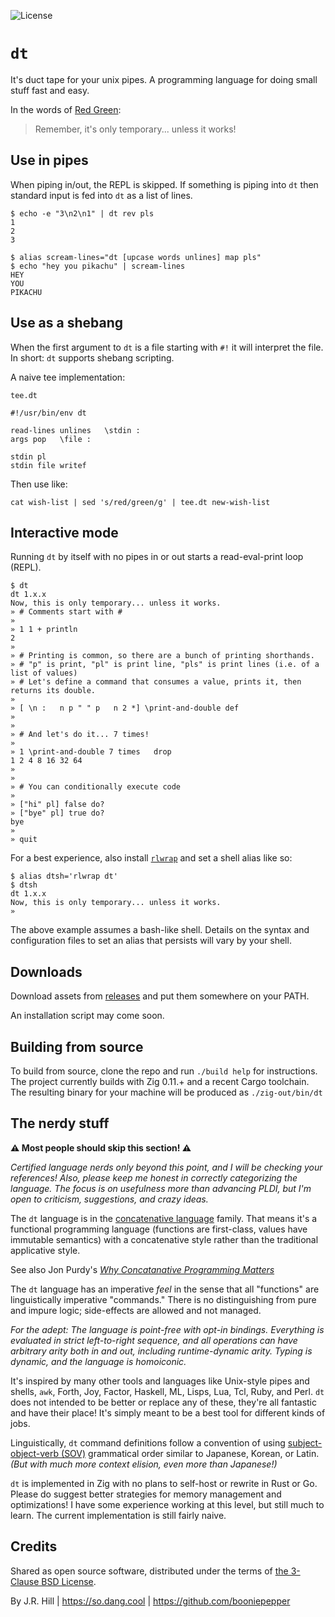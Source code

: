 ![License](https://img.shields.io/github/license/booniepepper/dt)

# `dt`

It's duct tape for your unix pipes. A programming language for doing small
stuff fast and easy.

In the words of [Red Green](https://www.redgreen.com):

> Remember, it's only temporary... unless it works!

## Use in pipes

When piping in/out, the REPL is skipped. If something is piping into `dt` then
standard input is fed into `dt` as a list of lines.

```
$ echo -e "3\n2\n1" | dt rev pls
1
2
3

$ alias scream-lines="dt [upcase words unlines] map pls"
$ echo "hey you pikachu" | scream-lines
HEY
YOU
PIKACHU
```

## Use as a shebang

When the first argument to `dt` is a file starting with `#!` it will interpret
the file. In short: `dt` supports shebang scripting.

A naive tee implementation:

`tee.dt`

```
#!/usr/bin/env dt

read-lines unlines   \stdin :
args pop   \file :

stdin pl
stdin file writef
```

Then use like:

```
cat wish-list | sed 's/red/green/g' | tee.dt new-wish-list
```

## Interactive mode

Running `dt` by itself with no pipes in or out starts a read-eval-print loop
(REPL).

```
$ dt
dt 1.x.x
Now, this is only temporary... unless it works.
» # Comments start with #
» 
» 1 1 + println
2
» 
» # Printing is common, so there are a bunch of printing shorthands.
» # "p" is print, "pl" is print line, "pls" is print lines (i.e. of a list of values)
» # Let's define a command that consumes a value, prints it, then returns its double.
» 
» [ \n :   n p " " p   n 2 *] \print-and-double def
» 
» 
» # And let's do it... 7 times!
» 
» 1 \print-and-double 7 times   drop
1 2 4 8 16 32 64
» 
» 
» # You can conditionally execute code
» 
» ["hi" pl] false do?
» ["bye" pl] true do?
bye
» 
» quit
```

For a best experience, also install
[`rlwrap`](https://github.com/hanslub42/rlwrap) and set a shell alias like so:

```
$ alias dtsh='rlwrap dt'
$ dtsh
dt 1.x.x
Now, this is only temporary... unless it works.
» 
```

The above example assumes a bash-like shell. Details on the syntax and
configuration files to set an alias that persists will vary by your shell.

## Downloads

Download assets from [releases](https://github.com/booniepepper/dt/releases/) and
put them somewhere on your PATH.

An installation script may come soon.

## Building from source

To build from source, clone the repo and run `./build help` for instructions.
The project currently builds with Zig 0.11.+ and a recent Cargo toolchain. The
resulting binary for your machine will be produced as `./zig-out/bin/dt`

## The nerdy stuff

**⚠️ Most people should skip this section! ⚠️**

_Certified language nerds only beyond this point, and I will be checking your
references! Also, please keep me honest in correctly categorizing the language.
The focus is on usefulness more than advancing PLDI, but I'm open to criticism,
suggestions, and crazy ideas._

The `dt` language is in the [concatenative language](https://concatenative.org)
family. That means it's a functional programming language (functions are
first-class, values have immutable semantics) with a concatenative
style rather than the traditional applicative style.

See also Jon Purdy's [_Why Concatanative Programming Matters_](https://evincarofautumn.blogspot.com/2012/02/why-concatenative-programming-matters.html)

The `dt` language has an imperative _feel_ in the sense that all "functions"
are linguistically imperative "commands." There is no distinguishing from pure
and impure logic; side-effects are allowed and not managed.

_For the adept: The language is point-free with opt-in bindings. Everything
is evaluated in strict left-to-right sequence, and all operations can have
arbitrary arity both in and out, including runtime-dynamic arity. Typing is
dynamic, and the language is homoiconic._

It's inspired by many other tools and languages like Unix-style pipes and
shells, `awk`, Forth, Joy, Factor, Haskell, ML, Lisps, Lua, Tcl, Ruby, and
Perl. `dt` does not intended to be better or replace any of these, they're all
fantastic and have their place! It's simply meant to be a best tool for
different kinds of jobs.

Linguistically, `dt` command definitions follow a convention of using
[subject-object-verb (SOV)](https://en.wikipedia.org/wiki/Subject%E2%80%93object%E2%80%93verb_word_order)
grammatical order similar to Japanese, Korean, or Latin. _(But with much more
context elision, even more than Japanese!)_

`dt` is implemented in Zig with no plans to self-host or rewrite in Rust or Go.
Please do suggest better strategies for memory management and optimizations! I
have some experience working at this level, but still much to learn. The
current implementation is still fairly naive.

## Credits

Shared as open source software, distributed under the terms of [the 3-Clause BSD License](https://opensource.org/license/BSD-3-clause/).

By J.R. Hill | https://so.dang.cool | https://github.com/booniepepper
